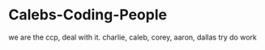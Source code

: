 # Calebs-Coding-People
we are the ccp, deal with it. 
charlie, caleb, corey, aaron, dallas
try do work
